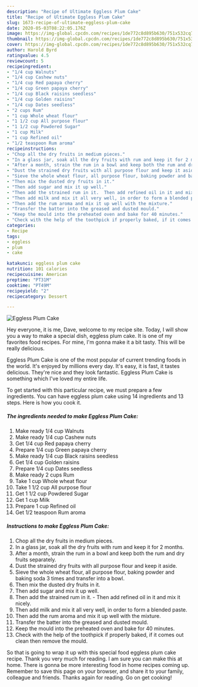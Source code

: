 ```yaml
---
description: "Recipe of Ultimate Eggless Plum Cake"
title: "Recipe of Ultimate Eggless Plum Cake"
slug: 1673-recipe-of-ultimate-eggless-plum-cake
date: 2020-05-03T08:22:05.176Z
image: https://img-global.cpcdn.com/recipes/1de772c8d895b630/751x532cq70/eggless-plum-cake-recipe-main-photo.jpg
thumbnail: https://img-global.cpcdn.com/recipes/1de772c8d895b630/751x532cq70/eggless-plum-cake-recipe-main-photo.jpg
cover: https://img-global.cpcdn.com/recipes/1de772c8d895b630/751x532cq70/eggless-plum-cake-recipe-main-photo.jpg
author: Harold Byrd
ratingvalue: 4.5
reviewcount: 5
recipeingredient:
- "1/4 cup Walnuts"
- "1/4 cup Cashew nuts"
- "1/4 cup Red papaya cherry"
- "1/4 cup Green papaya cherry"
- "1/4 cup Black raisins seedless"
- "1/4 cup Golden raisins"
- "1/4 cup Dates seedless"
- "2 cups Rum"
- "1 cup Whole wheat flour"
- "1 1/2 cup All purpose flour"
- "1 1/2 cup Powdered Sugar"
- "1 cup Milk"
- "1 cup Refined oil"
- "1/2 teaspoon Rum aroma"
recipeinstructions:
- "Chop all the dry fruits in medium pieces."
- "In a glass jar, soak all the dry fruits with rum and keep it for 2 months."
- "After a month, strain the rum in a bowl and keep both the rum and dry fruits separately."
- "Dust the strained dry fruits with all purpose flour and keep it aside."
- "Sieve the whole wheat flour, all purpose flour, baking powder and baking soda 3 times and transfer into a bowl."
- "Then mix the dusted dry fruits in it."
- "Then add sugar and mix it up well."
- "Then add the strained rum in it.  Then add refined oil in it and mix it nicely."
- "Then add milk and mix it all very well, in order to form a blended paste."
- "Then add the rum aroma and mix it up well with the mixture."
- "Transfer the batter into the greased and dusted mould."
- "Keep the mould into the preheated oven and bake for 40 minutes."
- "Check with the help of the toothpick if properly baked, if it comes out clean then remove the mould."
categories:
- Recipe
tags:
- eggless
- plum
- cake

katakunci: eggless plum cake 
nutrition: 101 calories
recipecuisine: American
preptime: "PT31M"
cooktime: "PT49M"
recipeyield: "2"
recipecategory: Dessert

---
```



![Eggless Plum Cake](https://img-global.cpcdn.com/recipes/1de772c8d895b630/751x532cq70/eggless-plum-cake-recipe-main-photo.jpg)

Hey everyone, it is me, Dave, welcome to my recipe site. Today, I will show you a way to make a special dish, eggless plum cake. It is one of my favorites food recipes. For mine, I'm gonna make it a bit tasty. This will be really delicious.

Eggless Plum Cake is one of the most popular of current trending foods in the world. It's enjoyed by millions every day. It's easy, it is fast, it tastes delicious. They're nice and they look fantastic. Eggless Plum Cake is something which I've loved my entire life.




To get started with this particular recipe, we must prepare a few ingredients. You can have eggless plum cake using 14 ingredients and 13 steps. Here is how you cook it.

<!--inarticleads1-->

##### The ingredients needed to make Eggless Plum Cake:

1. Make ready 1/4 cup Walnuts
1. Make ready 1/4 cup Cashew nuts
1. Get 1/4 cup Red papaya cherry
1. Prepare 1/4 cup Green papaya cherry
1. Make ready 1/4 cup Black raisins seedless
1. Get 1/4 cup Golden raisins
1. Prepare 1/4 cup Dates seedless
1. Make ready 2 cups Rum
1. Take 1 cup Whole wheat flour
1. Take 1 1/2 cup All purpose flour
1. Get 1 1/2 cup Powdered Sugar
1. Get 1 cup Milk
1. Prepare 1 cup Refined oil
1. Get 1/2 teaspoon Rum aroma




<!--inarticleads2-->

##### Instructions to make Eggless Plum Cake:

1. Chop all the dry fruits in medium pieces.
1. In a glass jar, soak all the dry fruits with rum and keep it for 2 months.
1. After a month, strain the rum in a bowl and keep both the rum and dry fruits separately.
1. Dust the strained dry fruits with all purpose flour and keep it aside.
1. Sieve the whole wheat flour, all purpose flour, baking powder and baking soda 3 times and transfer into a bowl.
1. Then mix the dusted dry fruits in it.
1. Then add sugar and mix it up well.
1. Then add the strained rum in it. -  Then add refined oil in it and mix it nicely.
1. Then add milk and mix it all very well, in order to form a blended paste.
1. Then add the rum aroma and mix it up well with the mixture.
1. Transfer the batter into the greased and dusted mould.
1. Keep the mould into the preheated oven and bake for 40 minutes.
1. Check with the help of the toothpick if properly baked, if it comes out clean then remove the mould.




So that is going to wrap it up with this special food eggless plum cake recipe. Thank you very much for reading. I am sure you can make this at home. There is gonna be more interesting food in home recipes coming up. Remember to save this page on your browser, and share it to your family, colleague and friends. Thanks again for reading. Go on get cooking!
